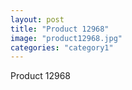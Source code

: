 ```yaml
---
layout: post
title: "Product 12968"
image: "product12968.jpg"
categories: "category1"
---
```

Product 12968
